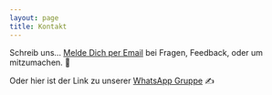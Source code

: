 ```yaml
---
layout: page
title: Kontakt
---
```

Schreib uns...
[Melde Dich per Email](mailto:kontakt@hiv-plus.de) bei Fragen, Feedback, oder um mitzumachen. :memo:

Oder hier ist der Link zu unserer [WhatsApp Gruppe](https://chat.whatsapp.com/BkWLg3zUW3nBrV1uYgUeVm) :writing_hand:
